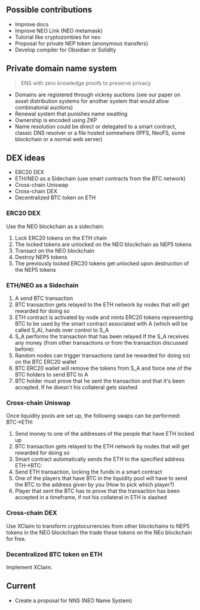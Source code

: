 ## Possible contributions
- Improve docs
- Improve NEO Link (NEO metamask)
- Tutorial like cryptozombies for neo
- Proposal for private NEP token (anonymous transfers)
- Develop compiler for Obsidian or Solidity

## Private domain name system
> ENS with zero knowledge proofs to preserve privacy
- Domains are registered through vickrey auctions (see our paper on asset distribution systems for another system that would allow combinatorial auctions)
- Renewal system that punishes name swatting
- Ownership is encoded using ZKP
- Name resolution could be direct or delegated to a smart contract, classic DNS resolver or a file hosted somewhere (IPFS, NeoFS, some blockchain or a normal web server)

## DEX ideas
- ERC20 DEX
- ETH/NEO as a Sidechain (use smart contracts from the BTC network)
- Cross-chain Uniswap
- Cross-chain DEX
- Decentralized BTC token on ETH


### ERC20 DEX
Use the NEO blockchain as a sidechain:
1. Lock ERC20 tokens on the ETH chain
2. The locked tokens are unlocked on the NEO blockchain as NEP5 tokens
3. Transact on the NEO blockchain
4. Destroy NEP5 tokens
5. The previously locked ERC20 tokens get unlocked upon destruction of the NEP5 tokens

### ETH/NEO as a Sidechain
1. A send BTC transaction
2. BTC transaction gets relayed to the ETH network by nodes that will get rewarded for doing so
3. ETH contract is activated by node and mints ERC20 tokens representing BTC to be used by the smart contract associated with A (which will be called S_A), hands over control to S_A
4. S_A performs the transaction that has been relayed
If the S_A receives any money (from other transactions or from the transaction discussed before):
1. Random nodes can trigger transactions (and be rewarded for doing so) on the BTC ERC20 wallet
2. BTC ERC20 wallet will remove the tokens from S_A and force one of the BTC holders to send BTC to A
3. BTC holder must prove that he sent the transaction and that it's been accepted. If he doesn't his collateral gets slashed

### Cross-chain Uniswap
Once liquidity pools are set up, the following swaps can be performed:
BTC->ETH:
1. Send money to one of the addresses of the people that have ETH locked up
2. BTC transaction gets relayed to the ETH network by nodes that will get rewarded for doing so
3. Smart contract automatically sends the ETH to the specified address
ETH->BTC:
1. Send ETH transaction, locking the funds in a smart contract
2. One of the players that have BTC in the liquidity pool will have to send the BTC to the address given by you (How to pick which player?)
3. Player that sent the BTC has to prove that the transaction has been accepted in a timeframe, if not his collateral in ETH is slashed

### Cross-chain DEX
Use XClaim to transform cryptocurrencies from other blockchains to NEP5 tokens in the NEO blockchain the trade these tokens on the NEo blockchain for free.

### Decentralized BTC token on ETH
Implement XClaim.



## Current
- Create a proposal for NNS (NEO Name System)
